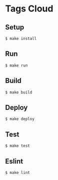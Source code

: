 # Tags Cloud

## Setup

```
$ make install
```

## Run

```
$ make run
```

## Build

```
$ make build
```

## Deploy

```
$ make deploy
```

## Test

```
$ make test
```

## Eslint

```
$ make lint
```
